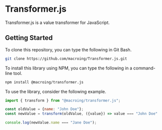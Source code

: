 Transformer.js
==============
Transformer.js is a value transformer for JavaScript.

Getting Started
---------------
To clone this repository, you can type the following in Git Bash.

```bash
git clone https://github.com/macroing/Transformer.js.git
```

To install this library using NPM, you can type the following in a command-line tool.

```bash
npm install @macroing/transformer.js
```

To use the library, consider the following example.

```js
import { transform } from "@macroing/transformer.js";

const oldValue = {name: "John Doe"};
const newValue = transform(oldValue, ({value}) => value === "John Doe" ? "Jane Doe" : value);

console.log(newValue.name === "Jane Doe");
```